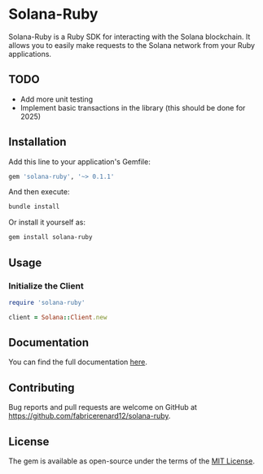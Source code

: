 
# Solana-Ruby

Solana-Ruby is a Ruby SDK for interacting with the Solana blockchain. It allows you to easily make requests to the Solana network from your Ruby applications.

## TODO
- Add more unit testing
- Implement basic transactions in the library (this should be done for 2025)

## Installation

Add this line to your application's Gemfile:

```ruby
gem 'solana-ruby', '~> 0.1.1'
```

And then execute:

```sh
bundle install
```

Or install it yourself as:

```sh
gem install solana-ruby
```

## Usage

### Initialize the Client

```ruby
require 'solana-ruby'

client = Solana::Client.new
```

## Documentation

You can find the full documentation [here](https://fabricerenard12.github.io/solana-ruby).

## Contributing

Bug reports and pull requests are welcome on GitHub at https://github.com/fabricerenard12/solana-ruby.

## License

The gem is available as open-source under the terms of the [MIT License](https://opensource.org/licenses/MIT).
